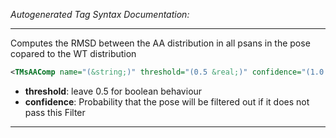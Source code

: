 <!-- THIS IS AN AUTOGENERATED FILE: Don't edit it directly, instead change the schema definition in the code itself. -->

_Autogenerated Tag Syntax Documentation:_

---
Computes the RMSD between the AA distribution in all psans in the pose copared to the WT distribution

```xml
<TMsAAComp name="(&string;)" threshold="(0.5 &real;)" confidence="(1.0 &real;)" />
```

-   **threshold**: leave 0.5 for boolean behaviour
-   **confidence**: Probability that the pose will be filtered out if it does not pass this Filter

---
